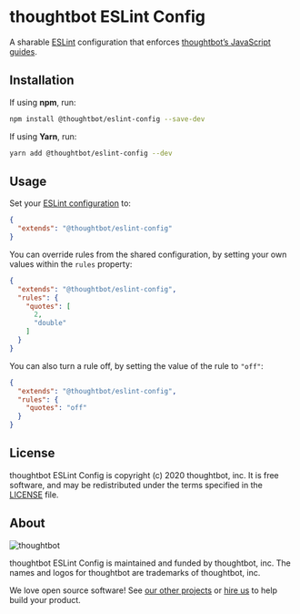 # thoughtbot ESLint Config

A sharable [ESLint][eslint] configuration that enforces
[thoughtbot’s JavaScript guides][thoughtbot-js-guides].

[eslint]: https://eslint.org/
[thoughtbot-js-guides]: https://github.com/thoughtbot/guides/tree/master/style/javascript

## Installation

If using **npm**, run:

```bash
npm install @thoughtbot/eslint-config --save-dev
```

If using **Yarn**, run:

```bash
yarn add @thoughtbot/eslint-config --dev
```

## Usage

Set your [ESLint configuration][eslint-configuration] to:

```json
{
  "extends": "@thoughtbot/eslint-config"
}
```

You can override rules from the shared configuration, by setting your
own values within the `rules` property:

```json
{
  "extends": "@thoughtbot/eslint-config",
  "rules": {
    "quotes": [
      2,
      "double"
    ]
  }
}
```

You can also turn a rule off, by setting the value of the rule to `"off"`:

```json
{
  "extends": "@thoughtbot/eslint-config",
  "rules": {
    "quotes": "off"
  }
}
```

[eslint-configuration]: https://eslint.org/docs/user-guide/configuring

## License

thoughtbot ESLint Config is copyright (c) 2020 thoughtbot, inc.
It is free software, and may be redistributed under the
terms specified in the [LICENSE] file.

[LICENSE]: /LICENSE.md

## About

![thoughtbot](http://presskit.thoughtbot.com/images/thoughtbot-logo-for-readmes.svg)

thoughtbot ESLint Config is maintained and funded by thoughtbot, inc.
The names and logos for thoughtbot are trademarks of thoughtbot, inc.

We love open source software! See [our other projects][community] or
[hire us][hire] to help build your product.

[community]: https://thoughtbot.com/community?utm_source=github
[hire]: https://thoughtbot.com/hire-us?utm_source=github
